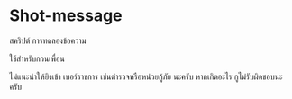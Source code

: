 # Shot-message
สคริปต์ การทดลองข้อความ

ใช้สําหรับกวนเพื่อน 

ไม่แนะนําให้ยิงเข้า เบอร์ราชการ เช่นตํารวจหรือหน่วยกู้ภัย นะครับ หากเกิดอะไร กูไม่รับผิดชอบนะครับ
